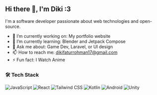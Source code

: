 ## Hi there 👋, I'm Diki :3
I'm a software developer passionate about web technologies and open-source.

- 🔭 I’m currently working on: My portfolio website
- 🌱 I’m currently learning: Blender and Jetpack Compose
- 💬 Ask me about: Game Dev, Laravel, or UI design
- 📫 How to reach me: dikifaturrohman17@gmail.com
- ⚡ Fun fact: I Watch Anime

### 🛠 Tech Stack
![JavaScript](https://img.shields.io/badge/-JavaScript-333333?style=flat&logo=javascript)
![React](https://img.shields.io/badge/-React-333333?style=flat&logo=react)
![Tailwind CSS](https://img.shields.io/badge/-TailwindCSS-333333?style=flat&logo=tailwind-css)
![Kotlin](https://img.shields.io/badge/-Kotlin-333333?style=flat&logo=kotlin)
![Android](https://img.shields.io/badge/-Android-333333?style=flat&logo=android)
![Unity](https://img.shields.io/badge/-Unity-333333?style=flat&logo=unity)

<!--
**DikiFaturrohman/DikiFaturrohman** is a ✨ _special_ ✨ repository because its `README.md` (this file) appears on your GitHub profile.

Here are some ideas to get you started:

- 🔭 I’m currently working on ...
- 🌱 I’m currently learning ...
- 👯 I’m looking to collaborate on ...
- 🤔 I’m looking for help with ...
- 💬 Ask me about ...
- 📫 How to reach me: ...
- 😄 Pronouns: ...
- ⚡ Fun fact: ...
-->
